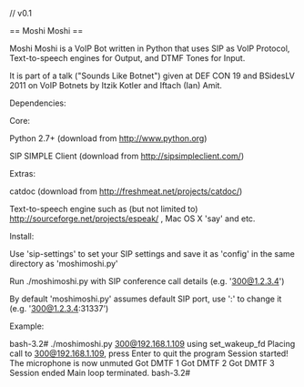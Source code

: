// v0.1

== Moshi Moshi ==

Moshi Moshi is a VoIP Bot written in Python that uses SIP as VoIP Protocol, Text-to-speech engines for Output, and DTMF Tones for Input.

It is part of a talk ("Sounds Like Botnet") given at DEF CON 19 and BSidesLV 2011 on VoIP Botnets by Itzik Kotler and Iftach (Ian) Amit.

Dependencies:

Core:

Python 2.7+ (download from http://www.python.org)

SIP SIMPLE Client (download from http://sipsimpleclient.com/)

Extras:

catdoc (download from http://freshmeat.net/projects/catdoc/)

Text-to-speech engine such as (but not limited to) http://sourceforge.net/projects/espeak/ , Mac OS X 'say' and etc.

Install:

Use 'sip-settings' to set your SIP settings and save it as 'config' in the same directory as 'moshimoshi.py'

Run ./moshimoshi.py with SIP conference call details (e.g. '300@1.2.3.4')

By default 'moshimoshi.py' assumes default SIP port, use ':' to change it (e.g. '300@1.2.3.4:31337')

Example:

bash-3.2# ./moshimoshi.py 300@192.168.1.109
using set_wakeup_fd
Placing call to 300@192.168.1.109, press Enter to quit the program
Session started!
The microphone is now unmuted
Got DMTF 1 
Got DMTF 2 
Got DMTF 3 
<Pressed Enter>
Session ended
Main loop terminated.
bash-3.2# 
